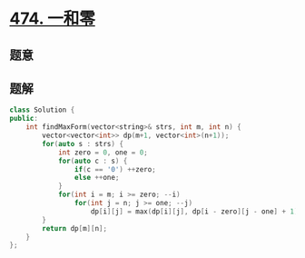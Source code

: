 #  [474. 一和零](https://leetcode-cn.com/problems/ones-and-zeroes/)

## 题意



## 题解



```c++
class Solution {
public:
    int findMaxForm(vector<string>& strs, int m, int n) {
        vector<vector<int>> dp(m+1, vector<int>(n+1));
        for(auto s : strs) {
            int zero = 0, one = 0;
            for(auto c : s) {
                if(c == '0') ++zero;
                else ++one;
            }
            for(int i = m; i >= zero; --i)
                for(int j = n; j >= one; --j)
                    dp[i][j] = max(dp[i][j], dp[i - zero][j - one] + 1);
        }
        return dp[m][n];
    }
};
```



```python3

```

